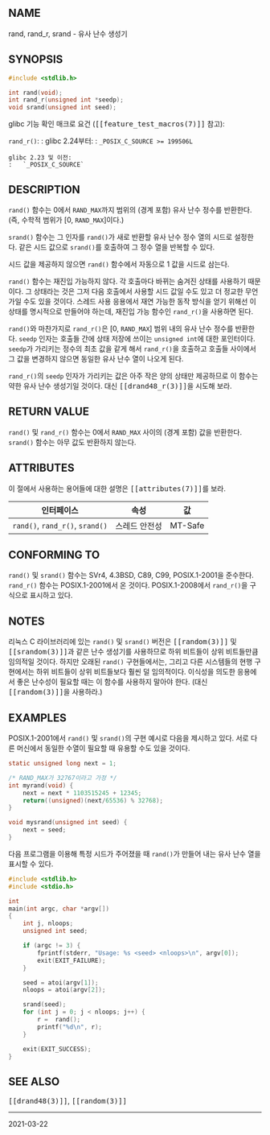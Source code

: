 ## NAME

rand, rand_r, srand - 유사 난수 생성기

## SYNOPSIS

```c
#include <stdlib.h>

int rand(void);
int rand_r(unsigned int *seedp);
void srand(unsigned int seed);
```

glibc 기능 확인 매크로 요건 (<tt>[[feature_test_macros(7)]]</tt> 참고):

`rand_r()`:
:   glibc 2.24부터:
    :   `_POSIX_C_SOURCE >= 199506L`

    glibc 2.23 및 이전:
    :   `_POSIX_C_SOURCE`

## DESCRIPTION

`rand()` 함수는 0에서 `RAND_MAX`까지 범위의 (경계 포함) 유사 난수 정수를 반환한다. (즉, 수학적 범위가 [0, `RAND_MAX`]이다.)

`srand()` 함수는 그 인자를 `rand()`가 새로 반환할 유사 난수 정수 열의 시드로 설정한다. 같은 시드 값으로 `srand()`를 호출하여 그 정수 열을 반복할 수 있다.

시드 값을 제공하지 않으면 `rand()` 함수에서 자동으로 1 값을 시드로 삼는다.

`rand()` 함수는 재진입 가능하지 않다. 각 호출마다 바뀌는 숨겨진 상태를 사용하기 때문이다. 그 상태라는 것은 그저 다음 호출에서 사용할 시드 값일 수도 있고 더 정교한 무언가일 수도 있을 것이다. 스레드 사용 응용에서 재연 가능한 동작 방식을 얻기 위해선 이 상태를 명시적으로 만들어야 하는데, 재진입 가능 함수인 `rand_r()`을 사용하면 된다.

`rand()`와 마찬가지로 `rand_r()`은 [0, `RAND_MAX`] 범위 내의 유사 난수 정수를 반환한다. `seedp` 인자는 호출들 간에 상태 저장에 쓰이는 `unsigned int`에 대한 포인터이다. `seedp`가 가리키는 정수의 최초 값을 같게 해서 `rand_r()`을 호출하고 호출들 사이에서 그 값을 변경하지 않으면 동일한 유사 난수 열이 나오게 된다.

`rand_r()`의 `seedp` 인자가 가리키는 값은 아주 작은 양의 상태만 제공하므로 이 함수는 약한 유사 난수 생성기일 것이다. 대신 <tt>[[drand48_r(3)]]</tt>을 시도해 보라.

## RETURN VALUE

`rand()` 및 `rand_r()` 함수는 0에서 `RAND_MAX` 사이의 (경계 포함) 값을 반환한다. `srand()` 함수는 아무 값도 반환하지 않는다.

## ATTRIBUTES

이 절에서 사용하는 용어들에 대한 설명은 <tt>[[attributes(7)]]</tt>를 보라.

| 인터페이스 | 속성 | 값 |
| --- | --- | --- |
| `rand()`, `rand_r()`, `srand()` | 스레드 안전성 | MT-Safe |

## CONFORMING TO

`rand()` 및 `srand()` 함수는 SVr4, 4.3BSD, C89, C99, POSIX.1-2001을 준수한다. `rand_r()` 함수는 POSIX.1-2001에서 온 것이다. POSIX.1-2008에서 `rand_r()`을 구식으로 표시하고 있다.

## NOTES

리눅스 C 라이브러리에 있는 `rand()` 및 `srand()` 버전은 <tt>[[random(3)]]</tt> 및 <tt>[[srandom(3)]]</tt>과 같은 난수 생성기를 사용하므로 하위 비트들이 상위 비트들만큼 임의적일 것이다. 하지만 오래된 `rand()` 구현들에서는, 그리고 다른 시스템들의 현행 구현에서는 하위 비트들이 상위 비트들보다 훨씬 덜 임의적이다. 이식성을 의도한 응용에서 좋은 난수성이 필요할 때는 이 함수를 사용하지 말아야 한다. (대신 <tt>[[random(3)]]</tt>을 사용하라.)

## EXAMPLES

POSIX.1-2001에서 `rand()` 및 `srand()`의 구현 예시로 다음을 제시하고 있다. 서로 다른 머신에서 동일한 수열이 필요할 때 유용할 수도 있을 것이다.

```c
static unsigned long next = 1;

/* RAND_MAX가 32767이라고 가정 */
int myrand(void) {
    next = next * 1103515245 + 12345;
    return((unsigned)(next/65536) % 32768);
}

void mysrand(unsigned int seed) {
    next = seed;
}
```

다음 프로그램을 이용해 특정 시드가 주어졌을 때 `rand()`가 만들어 내는 유사 난수 열을 표시할 수 있다.

```c
#include <stdlib.h>
#include <stdio.h>

int
main(int argc, char *argv[])
{
    int j, nloops;
    unsigned int seed;

    if (argc != 3) {
        fprintf(stderr, "Usage: %s <seed> <nloops>\n", argv[0]);
        exit(EXIT_FAILURE);
    }

    seed = atoi(argv[1]);
    nloops = atoi(argv[2]);

    srand(seed);
    for (int j = 0; j < nloops; j++) {
        r =  rand();
        printf("%d\n", r);
    }

    exit(EXIT_SUCCESS);
}
```

## SEE ALSO

<tt>[[drand48(3)]]</tt>, <tt>[[random(3)]]</tt>

----

2021-03-22
